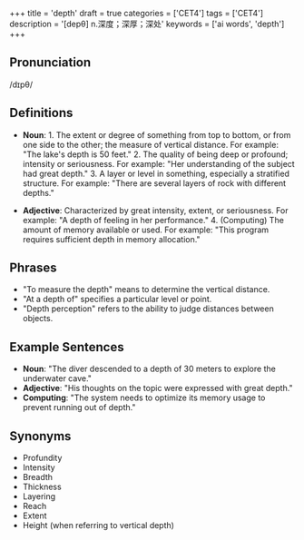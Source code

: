 +++
title = 'depth'
draft = true
categories = ['CET4']
tags = ['CET4']
description = '[depθ] n.深度；深厚；深处'
keywords = ['ai words', 'depth']
+++

## Pronunciation
/dɪpθ/

## Definitions
- **Noun**: 1. The extent or degree of something from top to bottom, or from one side to the other; the measure of vertical distance. For example: "The lake's depth is 50 feet."
   2. The quality of being deep or profound; intensity or seriousness. For example: "Her understanding of the subject had great depth."
   3. A layer or level in something, especially a stratified structure. For example: "There are several layers of rock with different depths."

- **Adjective**: Characterized by great intensity, extent, or seriousness. For example: "A depth of feeling in her performance."
   4. (Computing) The amount of memory available or used. For example: "This program requires sufficient depth in memory allocation."

## Phrases
- "To measure the depth" means to determine the vertical distance.
- "At a depth of" specifies a particular level or point.
- "Depth perception" refers to the ability to judge distances between objects.

## Example Sentences
- **Noun**: "The diver descended to a depth of 30 meters to explore the underwater cave."
- **Adjective**: "His thoughts on the topic were expressed with great depth."
- **Computing**: "The system needs to optimize its memory usage to prevent running out of depth."

## Synonyms
- Profundity
- Intensity
- Breadth
- Thickness
- Layering
- Reach
- Extent
- Height (when referring to vertical depth)
